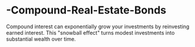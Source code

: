 # -Compound-Real-Estate-Bonds
Compound interest can exponentially grow your investments by reinvesting earned interest. This "snowball effect" turns modest investments into substantial wealth over time.
